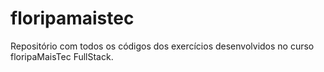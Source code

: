 # floripamaistec
Repositório com todos os códigos dos exercícios desenvolvidos no curso floripaMaisTec FullStack.
